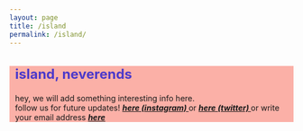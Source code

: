 ```yaml
---
layout: page
title: /island
permalink: /island/
---
```

<style>
   
h2 {color:#4C39CA; font-size: 24px;
    }
    
.bodycontents {background-color: #F51D0057; 

    }
.maintext {margin: 10px 10px 20px 10px;}
    
</style>
  
  
<div class="bodycontents">
    
<div class="maintext">
<h2> island, neverends </h2>
hey, we will add something interesting info here. <br>
   follow us for future updates! <span style="font-weight: bold; font-style: italic;"><a href="https://www.instagram.com/commaneverends/"  target="_blank"> here (instagram) </a> </span> or <span style="font-weight: bold; font-style: italic;"> <a href="https://twitter.com/commaneverends"  target="_blank"> here (twitter) </a> </span> or write your email address  <span style="font-weight: bold; font-style: italic;"> <a href="https://commaneverends.github.io/contact/"  target="_blank"> here </a> </span>

</div>

</div>
